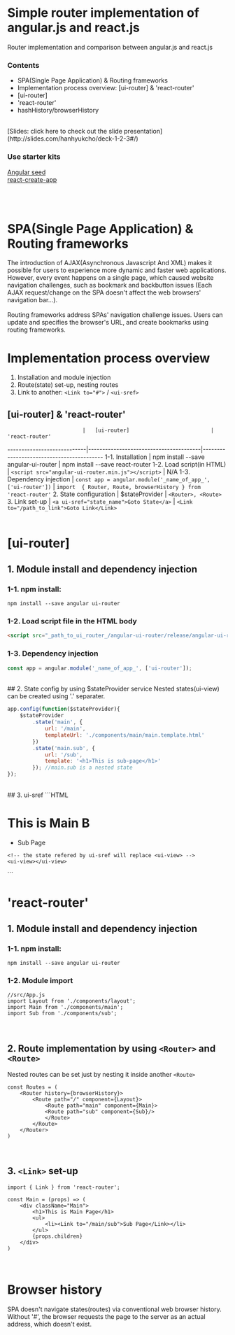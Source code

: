 # Simple router implementation of angular.js and react.js
Router implementation and comparison between angular.js and react.js

### Contents
* SPA(Single Page Application) & Routing frameworks
* Implementation process overview: [ui-router] & 'react-router'
* [ui-router]
* 'react-router'
* hashHistory/browserHistory

<br />
[Slides: click here to check out the slide presentation](http://slides.com/hanhyukcho/deck-1-2-3#/)

### Use starter kits
[Angular seed](https://github.com/angular/angular-seed)<br />
[react-create-app](https://facebook.github.io/react/blog/2016/07/22/create-apps-with-no-configuration.html)

<br /><br />


# SPA(Single Page Application) & Routing frameworks
The introduction of AJAX(Asynchronous Javascript And XML) makes it possible for users to experience more dynamic and faster web applications. However, every event happens on a single page, which caused website navigation challenges, such as bookmark and backbutton issues (Each AJAX request/change on the SPA doesn't affect the web browsers' navigation bar...).
<br /><br />
Routing frameworks address SPAs' navigation challenge issues. Users can update and specifies the browser's URL, and create bookmarks using routing frameworks.
<br />

# Implementation process overview
1. Installation and module injection
2. Route(state) set-up, nesting routes
3. Link to another: `<Link to="#">` / `<ui-sref>`


## [ui-router] & 'react-router'
                            |   [ui-router]                          | 'react-router'
----------------------------|----------------------------------------|------------------------------------------
1-1. Installation | npm install --save angular-ui-router |  npm install --save react-router
1-2. Load script(in HTML) | ```<script src="angular-ui-router.min.js"></script>```  |  N/A
1-3. Dependency injection | ```const app = angular.module('_name_of_app_', ['ui-router'])```  | ```import  { Router, Route, browserHistory } from  'react-router'```
2. State configuration | $stateProvider | ```<Router>, <Route>```
3. Link set-up |  ```<a ui-sref="state_name">Goto State</a>```  | ```<Link to="/path_to_link">Goto Link</Link>```
<br /><br />



# [ui-router]
## 1. Module install and dependency injection
### 1-1. npm install: 
```npm install --save angular ui-router```<br />
### 1-2. Load script file in the HTML body
```HTML
<script src="_path_to_ui_router_/angular-ui-router/release/angular-ui-router.min.js"></script>
```
### 1-3. Dependency injection
```javascript
const app = angular.module('_name_of_app_', ['ui-router']);
```
<br />
## 2. State config by using $stateProvider service
Nested states(ui-view) can be created using '.' separater. 

```javascript
app.config(function($stateProvider){
    $stateProvider
        .state('main', {
            url: '/main',
            templateUrl: './components/main/main.template.html' 
        })
        .state('main.sub', {
            url: '/sub',
            template: '<h1>This is sub-page</h1>'
        }); //main.sub is a nested state
});
```
<br />
## 3. ui-sref
```HTML
<!-- main.html -->
<div class="Main">
    <h1>This is Main B</h1>
    <ul>
        <li><a ui-sref="main.sub">Sub Page</a></li>
    </ul>

    <!-- the state refered by ui-sref will replace <ui-view> -->
    <ui-view></ui-view>
</div>
```
<br />


# 'react-router'
## 1. Module install and dependency injection
### 1-1. npm install: 
```npm install --save angular ui-router```<br />
### 1-2. Module import
```JSX
//src/App.js
import Layout from './components/layout';
import Main from './components/main';
import Sub from './components/sub';
```
<br />

## 2. Route implementation by using `<Router>` and `<Route>`
Nested routes can be set just by nesting it inside another `<Route>`

```JSX
const Routes = (
    <Router history={browserHistory}>
        <Route path="/" component={Layout}>
            <Route path="main" component={Main}>
	        <Route path="sub" component={Sub}/>
            </Route>
        </Route>
    </Router>
)
```
<br />


## 3. `<Link>` set-up
```JSX
import { Link } from 'react-router';

const Main = (props) => (
    <div className="Main">
        <h1>This is Main Page</h1>
        <ul>
            <li><Link to="/main/sub">Sub Page</Link></li>
        </ul>
        {props.children}
    </div>
)
```
<br />


# Browser history
SPA doesn't navigate states(routes) via conventional web browser history. Without '#', the browser requests the page to the server as an actual address, which doesn't exist.

